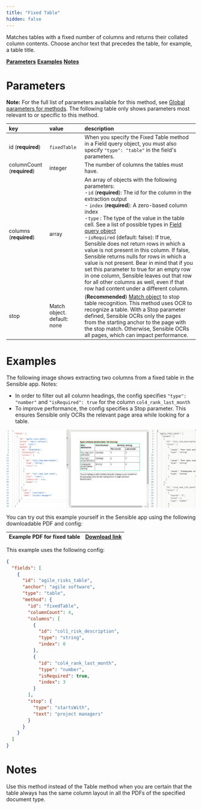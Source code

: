 ```yaml
---
title: "Fixed Table"
hidden: false
---
```

Matches tables with a fixed number of columns and returns their collated column contents. Choose anchor text that precedes the table, for example, a table title. 

[**Parameters**](doc:fixed-table#section-parameters)
[**Examples**](doc:fixed-table#section-examples)
[**Notes**](doc:fixed-table#section-notes)



Parameters
=====

**Note:** For the full list of parameters available for this method, see [Global parameters for methods](doc:method-object#section-global-parameters-for-methods). The following table only shows parameters most relevant to or specific to this method.


| key                        | value                       | description                                                  |
| :------------------------- | :-------------------------- | :----------------------------------------------------------- |
| id (**required**)          | `fixedTable`                | When you specify the Fixed Table method in a Field query object, you must also specify `"type": "table"` in the field's parameters. |
| columnCount (**required**) | integer                     | The number of columns the tables must have.                  |
| columns (**required**)     | array                       | An array of objects with the following parameters: <br/> -`id` (**required**): The id for the column in the extraction output <br/> - `index` (**required**): A zero-based column index <br/>-`type` : The type of the value in the table cell. See a list of possible types in [Field query object](doc:field-query-object) <br/> -`isRequired` (default: false): If true, Sensible does not return rows in which a value is not present in this column. If false, Sensible returns nulls for rows in which a value is not present. Bear in mind that if you set this parameter to true for an empty row in one column, Sensible leaves out that row for all other columns as well, even if that row had content under a different column. |
| stop                       | Match object. default: none | (**Recommended**)  [Match object](doc:match-object)  to stop table recognition. This method uses OCR  to recognize a table. With a Stop parameter defined, Sensible OCRs only the pages from the starting anchor to the page with the stop match. Otherwise, Sensible OCRs all pages, which can impact performance. |

Examples
=====

The following image shows extracting two columns from a fixed table in the Sensible app. Notes:

- In order to filter out all column headings, the config specifies `"type": "number"` and `"isRequired": true` for the column `col4_rank_last_month` 
- To improve performance, the config specifies a Stop parameter. This ensures Sensible only OCRs the relevant page area while looking for a table. 

![](https://raw.githubusercontent.com/sensible-hq/sensible-docs/main/readme-sync/assets/v0/images/fixedtable_example.png)

You can try out this example yourself in the Sensible app using the following downloadable PDF and config:

| Example PDF for fixed table | [Download link](https://raw.githubusercontent.com/sensible-hq/sensible-docs/main/readme-sync/assets/v0/pdfs/fixed_table_example.pdf) |
| --------------------------- | ------------------------------------------------------------ |

This example uses the following config:

```json
{
  "fields": [
    {
      "id": "agile_risks_table",
      "anchor": "agile software",
      "type": "table",
      "method": {
        "id": "fixedTable",
        "columnCount": 4,
        "columns": [
          {
            "id": "col1_risk_description",
            "type": "string",
            "index": 0
          },
          {
            "id": "col4_rank_last_month",
            "type": "number",
            "isRequired": true,
            "index": 3
          }
        ],
        "stop": {
          "type": "startsWith",
          "text": "project managers"
        }
      }
    }
  ]
}
```





Notes
====
Use this method instead of the Table method when you are certain that the table always has the same column layout in all the PDFs of the specified document type. 

